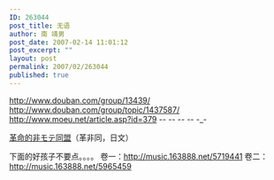 ```yaml
---
ID: 263044
post_title: 无语
author: 南 靖男
post_date: 2007-02-14 11:01:12
post_excerpt: ""
layout: post
permalink: 2007/02/263044
published: true
---
```

<a href="http://www.douban.com/group/13439/">http://www.douban.com/group/13439/</a>
<a href="http://www.douban.com/group/topic/1437587/">http://www.douban.com/group/topic/1437587/</a>
<a href="http://www.moeu.net/article.asp?id=379">http://www.moeu.net/article.asp?id=379</a>
-_- -_- -_- -_- -_-

<a href="http://d.hatena.ne.jp/furukatsu/">革命的非モテ同盟</a>（革非同，日文）

下面的好孩子不要点。。。。
卷一：<a href="http://music.163888.net/5719441">http://music.163888.net/5719441</a>
卷二：<a href="http://music.163888.net/5965459">http://music.163888.net/5965459</a>